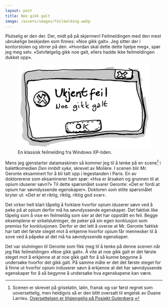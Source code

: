```yaml
---
layout: post
title: Noe gikk galt
image: /assets/images/feilmelding.webp
---
```


Plutselig er den der. Der, midt på på skjermen! Feilmeldingen med den mest ubrukelige beskjeden som finnes: «Noe gikk galt». Jeg sitter der i kontorstolen og stirrer på den. «Hvordan skal dette dette hjelpe meg», spør jeg meg selv. «Selvfølgelig gikk noe galt, ellers hadde ikke feilmeldingen dukket opp».

<figure>
  <img src="/assets/images/feilmelding.webp" alt="Tegnet illustrasjon som viser en feilmelding med teksten: «Ukjent feil. Noe gikk galt».">
  <figcaption>En klassisk feilmelding fra Windows XP-tiden.</figcaption>
</figure>

Mens jeg gjenstarter datamaskinen så kommer jeg til å tenke på en scene[^1] i balettkomedien _Den innbilt syke_, skrevet av Molière. I scenen blir Mr. Geronte eksaminert for å bli tatt opp i legestanden i Paris. En av doktorerene som eksaminerer ham spør: «Hva er årsaken og grunnen til at opium iduserer søvn?» Til dette spørsmålet svarer Geronte: «Det er fordi at opium har søvndyssende egenskaper». Doktoren som stilte spørsmålet bryter ut: «Det er et riktig, riktig, riktig god svar».

Det virker helt klart tåpelig å forklare hvorfor opium iduserer søvn ved å peke på at opium derfor må ha søvndyssende egenskaper. Det faktisk like tåpelig som å vise en feilmeldig som sier at det har oppstått en feil. Begge eksemplene er sirkelslutninger, de peker på sin egen konklusjon som premiss for konklusjonen. Derfor er det lett å overse at Mr. Geronte faktisk har tatt det første steget mot å erkjenne hvorfor opium får mennesker til å sove ved å påpeke at det må ha søvndyssende egenskaper.

Det var slutningen til Geronte som fikk meg til å tenke på denne scenen når jeg fikk feilmeldingen «Noe gikk galt». Å vite at noe gikk galt er det første steget mot å erkjenne at at noe gikk galt for å så kunne begynne å undersøke hvorfor det gikk galt. På samme måte er det det første steget for å finne ut hvorfor opium induserer søvn å erkjenne at det har søvndyssende egenskaper for å så begynne å undersøke hva egenskapene kan være.

[^1]: Scenen er skrevet på griselatin, latin, fransk og var først regnet som uoversettelig, men heldigvis så er den blitt oversatt til engelsk av Duane Larrieu. [Oversettelsen er tilgjengelig på Posjekt Gutenberg](https://www.gutenberg.org/files/9070/9070-h/9070-h.htm#TN).
